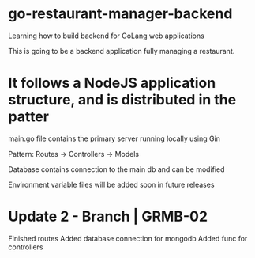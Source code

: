 # go-restaurant-manager-backend
Learning how to build backend for GoLang web applications

This is going to be a backend application fully managing a restaurant.

# It follows a NodeJS application structure, and is distributed in the patter

main.go file contains the primary server running locally using Gin

Pattern: Routes -> Controllers -> Models

Database contains connection to the main db and can be modified

Environment variable files will be added soon in future releases


# Update 2 - Branch | GRMB-02

Finished routes
Added database connection for mongodb
Added func for controllers
